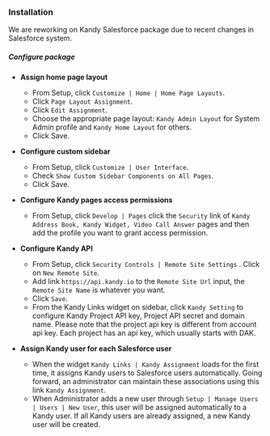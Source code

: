 ### Installation

We are reworking on Kandy Salesforce package due to recent changes in Salesforce system.

##### Configure package

- **Assign home page layout**
  - From Setup, click `Customize | Home | Home Page Layouts`.
  - Click `Page Layout Assignment`.
  - Click `Edit Assignment`.
  - Choose the appropriate page layout: `Kandy Admin Layout` for System Admin profile and `Kandy Home Layout` for others.
  - Click Save.
  

  
- **Configure custom sidebar**
  - From Setup, click `Customize | User Interface`.
  - Check `Show Custom Sidebar Components on All Pages`.
  - Click Save.
  

- **Configure Kandy pages access permissions**
  - From Setup, click `Develop | Pages` click the `Security` link of `Kandy Address Book, Kandy Widget, Video Call Answer` pages and then add the profile you want to grant access permission. 


- **Configure Kandy API**
  - From Setup, click `Security Controls | Remote Site Settings` . Click on `New Remote Site`. 
  - Add link `https://api.kandy.io` to the `Remote Site Url` input, the `Remote Site Name` is whatever you want. 
  - Click `Save`. 
  - From the Kandy Links widget on sidebar, click `Kandy Setting` to configure Kandy Project API key, Project API secret and domain name. Please note that the project api key is different from account api key. Each project has an api key, which usually starts with DAK.
  

- **Assign Kandy user for each Salesforce user**
  - When the widget `Kandy Links | Kandy Assignment` loads for the first time, it assigns Kandy users to Salesforce users automatically. Going forward, an administrator can maintain these associations using this link `Kandy Assignment`.
  - When Administrator adds a new user through `Setup | Manage Users | Users | New User`, this user will be assigned automatically to a Kandy user. If all Kandy users are already assigned, a new Kandy user will be created.

[https://login.salesforce.com/packaging/installPackage.apexp?p0=04t28000000MeJH]: <https://login.salesforce.com/packaging/installPackage.apexp?p0=04t28000000MeJH>
[salesforce.com]: <https://www.salesforce.com/>

